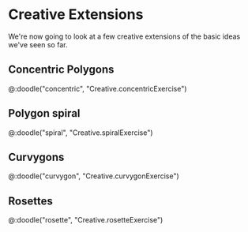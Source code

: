 # Creative Extensions

We're now going to look at a few creative extensions of the basic ideas we've seen so far.

## Concentric Polygons

@:doodle("concentric", "Creative.concentricExercise")


## Polygon spiral

@:doodle("spiral", "Creative.spiralExercise")


## Curvygons

@:doodle("curvygon", "Creative.curvygonExercise")


## Rosettes

@:doodle("rosette", "Creative.rosetteExercise")

